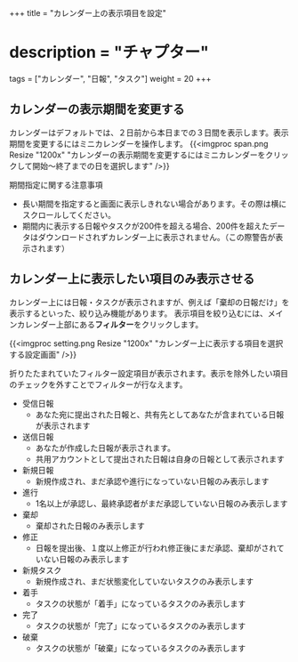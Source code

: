 +++
title = "カレンダー上の表示項目を設定"
# description = "チャプター"
tags = ["カレンダー", "日報", "タスク"]
weight = 20
+++

## カレンダーの表示期間を変更する

カレンダーはデフォルトでは、２日前から本日までの３日間を表示します。表示期間を変更するにはミニカレンダーを操作します。
{{<imgproc span.png Resize "1200x" "カレンダーの表示期間を変更するにはミニカレンダーをクリックして開始〜終了までの日を選択します" />}}

期間指定に関する注意事項

- 長い期間を指定すると画面に表示しきれない場合があります。その際は横にスクロールしてください。
- 期間内に表示する日報やタスクが200件を超える場合、200件を超えたデータはダウンロードされずカレンダー上に表示されません。（この際警告が表示されます）



## カレンダー上に表示したい項目のみ表示させる

カレンダー上には日報・タスクが表示されますが、例えば「棄却の日報だけ」を表示するといった、絞り込み機能があります。
表示項目を絞り込むには、メインカレンダー上部にある**フィルター**をクリックします。

{{<imgproc setting.png Resize "1200x" "カレンダー上に表示する項目を選択する設定画面" />}}

折りたたまれていたフィルター設定項目が表示されます。表示を除外したい項目のチェックを外すことでフィルターが行なえます。

- 受信日報
  - あなた宛に提出された日報と、共有先としてあなたが含まれている日報が表示されます
- 送信日報
  - あなたが作成した日報が表示されます。
  - 共用アカウントとして提出された日報は自身の日報として表示されます
- 新規日報
  - 新規作成され、まだ承認や進行になっていない日報のみ表示します
- 進行
  - 1名以上が承認し、最終承認者がまだ承認していない日報のみ表示します
- 棄却
  - 棄却された日報のみ表示します
- 修正
  - 日報を提出後、１度以上修正が行われ修正後にまだ承認、棄却がされていない日報のみ表示します
- 新規タスク
  - 新規作成され、まだ状態変化していないタスクのみ表示します
- 着手
  - タスクの状態が「着手」になっているタスクのみ表示します
- 完了
  - タスクの状態が「完了」になっているタスクのみ表示します
- 破棄
  - タスクの状態が「破棄」になっているタスクのみ表示します

